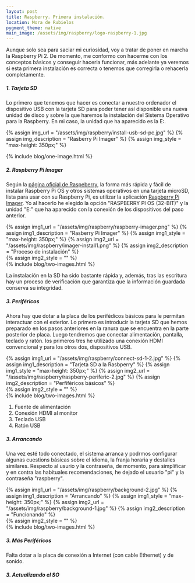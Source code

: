```yaml
---
layout: post
title: Raspberry. Primera instalación.
location: Mora de Rubielos
pygment_theme: native
main_image: /assets/img/raspberry/logo-raspberry-1.jpg
---
```

Aunque solo sea para saciar mi curiosidad, voy a tratar de poner en marcha la Raspberry Pi 2. De momento, me conformo con hacerme con los conceptos básicos y conseguir hacerla funcionar, más adelante ya veremos si esta primera instalación es correcta o tenemos que corregirla o rehacerla completamente.

##### 1. Tarjeta SD
Lo primero que tenemos que hacer es conectar a nuestro ordenador el dispositivo USB con la tarjeta SD para poder tener así disponible una nueva unidad de disco y sobre la que haremos la instalación del Sistema Operativo para la Raspberry. En mi caso, la unidad que ha aparecido es la E:.

{% assign img_url = "/assets/img/raspberry/install-usb-sd-pc.jpg" %}
{% assign img_description = "Rasberry Pi Imager" %}
{% assign img_style = "max-height: 350px;" %}

{% include blog/one-image.html %}

##### 2. Raspberry Pi Imager
Según la [página oficial de Raspeberry](https://www.raspberrypi.org/), la forma más rápida y fácil de instalar Raspberry Pi OS y otros sistemas operativos en una tarjeta microSD, lista para usar con su Raspberry Pi, es utilizar la aplicación [Raspberry Pi Imager](https://www.raspberrypi.com/software/). Yo al hacerlo he elegido la opción "RASPBERRY PI OS (32-BIT)" y la unidad "E:" que ha aparecido con la conexión de los dispositivos del paso anterior.

{% assign img1_url = "/assets/img/raspberry/raspberry-imager.png" %}
{% assign img1_description = "Rasberry Pi Imager" %}
{% assign img1_style = "max-height: 350px;" %}
{% assign img2_url = "/assets/img/raspberry/imager-install1.png" %}
{% assign img2_description = "Proceso de instalación" %}    
{% assign img2_style = "" %}    
{% include blog/two-images.html %}

La instalación en la SD ha sido bastante rápida y, además, tras las escritura hay un proceso de verificación que garantiza que la información guardada conserva su integridad.

##### 3. Periféricos
Ahora hay que dotar a la placa de los perifédicos básicos para le permitan interactuar con el exterior. Lo primero es introducir la tarjeta SD que hemos preparado en los pasos anteriores en la ranura que se encuentra en la parte posterior de placa. Luego tendremos que conectar alimentación, pantalla, teclado y ratón. los primeros tres he utilizado una conexión HDMI convencional y para los otros dos, dispositivos USB.

{% assign img1_url = "/assets/img/raspberry/connect-sd-1-2.jpg" %}
{% assign img1_description = "Tarjeta SD a la Rasbperry" %}
{% assign img1_style = "max-height: 350px;" %}
{% assign img2_url = "/assets/img/raspberry/raspberry-periferic-2.jpg" %}
{% assign img2_description = "Perfiféricos básicos" %}    
{% assign img2_style = "" %}    
{% include blog/two-images.html %}

1. Fuente de alimentación
2. Conexión HDMI al monitor
3. Teclado USB
4. Ratón USB

##### 3. Arrancando
Una vez esté todo conectado, el sistema arranca y podrmos configurar algunas cuestions básicas sobre el idioma, la franja horaria y destalles similares. Respecto al usurio y la contraseña, de momento, para simplificar y en contra las habituales recomendaciones, he dejado el usuario "pi" y la contraseña "raspberry".

{% assign img1_url = "/assets/img/raspberry/background-2.jpg" %}
{% assign img1_description = "Arrancando" %}
{% assign img1_style = "max-height: 350px;" %}
{% assign img2_url = "/assets/img/raspberry/background-1.jpg" %}
{% assign img2_description = "Funcionando" %}    
{% assign img2_style = "" %}    
{% include blog/two-images.html %}

##### 3. Más Periféricos
Falta dotar a la placa de conexión a Internet (con cable Ethernet) y de sonido.

##### 3. Actualizando el SO



